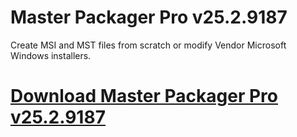# Master Packager Pro v25.2.9187

Create MSI and MST files from scratch or modify Vendor Microsoft Windows installers.

# [Download Master Packager Pro v25.2.9187](https://developer.team/misc-development/35330-master-packager-pro-v2529187.html)
